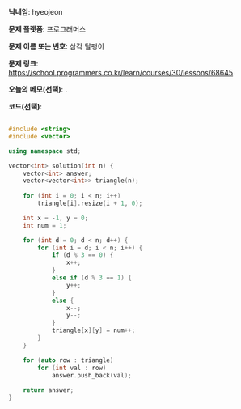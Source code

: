 **닉네임**: hyeojeon

**문제 플랫폼**: 프로그래머스

**문제 이름 또는 번호**: 삼각 달팽이

**문제 링크**: https://school.programmers.co.kr/learn/courses/30/lessons/68645

**오늘의 메모(선택)**: .

**코드(선택)**:

```cpp

#include <string>
#include <vector>

using namespace std;

vector<int> solution(int n) {
    vector<int> answer;
    vector<vector<int>> triangle(n);
    
    for (int i = 0; i < n; i++)
        triangle[i].resize(i + 1, 0);

    int x = -1, y = 0;
    int num = 1;

    for (int d = 0; d < n; d++) {
        for (int i = d; i < n; i++) {
            if (d % 3 == 0) {
                x++;
            }
            else if (d % 3 == 1) {
                y++;
            }
            else {
                x--;
                y--;
            }
            triangle[x][y] = num++;
        }
    }

    for (auto row : triangle)
        for (int val : row)
            answer.push_back(val);
    
    return answer;
}

```
